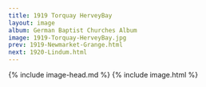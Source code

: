 ```yaml
---
title: 1919 Torquay HerveyBay
layout: image
album: German Baptist Churches Album
image: 1919-Torquay-HerveyBay.jpg
prev: 1919-Newmarket-Grange.html
next: 1920-Lindum.html
---
```

{% include image-head.md %}
{% include image.html %}